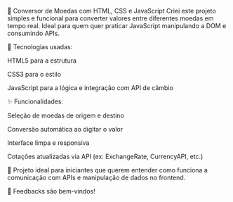 💱 Conversor de Moedas com HTML, CSS e JavaScript
Criei este projeto simples e funcional para converter valores entre diferentes moedas em tempo real. Ideal para quem quer praticar JavaScript manipulando a DOM e consumindo APIs.

🔧 Tecnologias usadas:

HTML5 para a estrutura

CSS3 para o estilo

JavaScript para a lógica e integração com API de câmbio

✨ Funcionalidades:

Seleção de moedas de origem e destino

Conversão automática ao digitar o valor

Interface limpa e responsiva

Cotações atualizadas via API (ex: ExchangeRate, CurrencyAPI, etc.)

📌 Projeto ideal para iniciantes que querem entender como funciona a comunicação com APIs e manipulação de dados no frontend.

💬 Feedbacks são bem-vindos!
